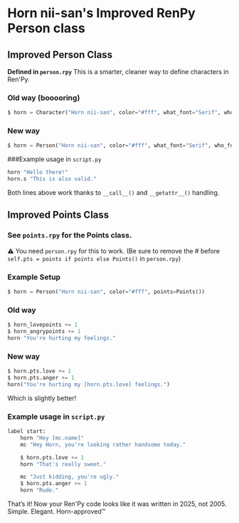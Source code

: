 # Horn nii-san's **Improved** RenPy Person class



## Improved Person Class
**Defined in `person.rpy`**
This is a smarter, cleaner way to define characters in Ren'Py.


### Old way (booooring)
```py
$ horn = Character("Horn nii-san", color="#fff", what_font="Serif", who_font="Serif", who_outlines=[(1.0, "#000")])
```

### New way
```py
$ horn = Person("Horn nii-san", color="#fff", what_font="Serif", who_font="Serif")
```

###Example usage in `script.py`
```py
horn "Hello there!"
horn.s "This is also valid."
```
Both lines above work thanks to `__call__()` and `__getattr__()` handling.



## Improved Points Class
### See `points.rpy` for the Points class.
⚠️ You need `person.rpy` for this to work.
(Be sure to remove the \# before `self.pts = points if points else Points()` in `person.rpy`)

### Example Setup
```py
$ horn = Person("Horn nii-san", color="#fff", points=Points())
```

### Old way
```py
$ horn_lovepoints += 1
$ horn_angrypoints += 1
horn "You're hurting my feelings."
```

### New way
```py
$ horn.pts.love += 1
$ horn.pts.anger += 1
horn("You're hurting my [horn.pts.love] feelings.")
```
Which is slightly better!


### Example usage in `script.py`
```py
label start:
    horn "Hey [mc.name]"
    mc "Hey Horn, you're looking rather handsome today."

    $ horn.pts.love += 1
    horn "That's really sweet."

    mc "Just kidding, you're ugly."
    $ horn.pts.anger += 1
    horn "Rude."
```

That’s it! Now your Ren'Py code looks like it was written in 2025, not 2005.
Simple. Elegant. Horn-approved™
